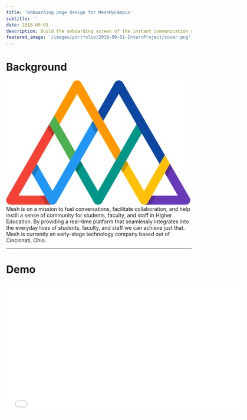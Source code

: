 ```yaml
---
title: 'Onboarding page design for MeshMyCampus'
subtitle: ''
date: 2018-09-01 
description: Build the onboarding screen of the instant communication application for startup company.
featured_image: '/images/portfolio/2018-09-01-InternProject/cover.png'
---
```





# Background

![](/images/portfolio/2018-09-01-InternProject/MeshLogo.png)
Mesh is on a mission to fuel conversations, facilitate collaboration, and help instill a sense of community for students, faculty, and staff in Higher Education. By providing a real-time platform that seamlessly integrates into the everyday lives of students, faculty, and staff we can achieve just that. Mesh is currently an early-stage technology company based out of Cincinnati, Ohio.

---

# Demo
<iframe src="//player.bilibili.com/player.html?aid=43040643&cid=75468572&page=1" width="640" height="360"  frameborder="0" allowfullscreen> </iframe>